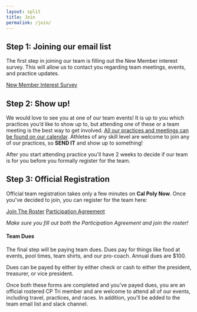```yaml
---
layout: split
title: Join
permalink: /join/
---
```



## Step 1: Joining our email list

The first step in joining our team is filling out the New Member interest survey. This will allow us to contact you regarding team meetings, events, and practice updates.

<a class="btn btn-dark" href="https://forms.gle/erKYAEyP6UgGgPcA6">New Member Interest Survey</a>

## Step 2: Show up!

We would love to see you at one of our team events! It is up to you which practices you’d like to show up to, but attending one of these or a team meeting is the best way to get involved. [All our practices and meetings can be found on our calendar](/calendar). Athletes of any skill level are welcome to join any of our practices, so __SEND IT__ and show up to something!

After you start attending practice you'll have 2 weeks to decide if our team is for you before you formally register for the team.

## Step 3: Official Registration

Official team registration takes only a few minutes on __Cal Poly Now__. Once you've decided to join, you can register for the team here:

<div class="flex mb-2">
    <a class="btn btn-dark" href="https://now.calpoly.edu/engage/organization/triathlon">Join The Roster</a>
    <a class="btn btn-dark" href="https://now.calpoly.edu/engage/forms?query=Participation">Participation Agreement</a>
</div>

_Make sure you fill out both the Participation Agreement and join the roster!_

#### Team Dues

The final step will be paying team dues. Dues pay for things like food at events, pool times, team shirts, and our pro-coach. Annual dues are $100.

Dues can be payed by either by either check or cash to either the president, treasurer, or vice president.

Once both these forms are completed and you've payed dues, you are an official rostered CP Tri member and are welcome to attend all of our events, including travel, practices, and races. In addition, you'll be added to the team email list and slack channel.

